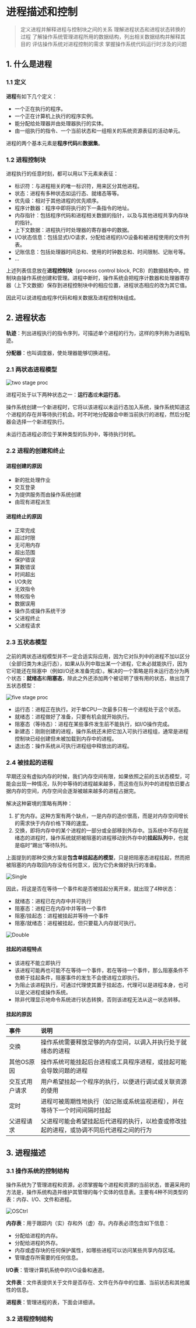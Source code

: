 # 进程描述和控制

> 定义进程并解释进程与控制块之间的关系
> 理解进程状态和进程状态转换的过程
> 了解操作系统管理进程所用的数据结构，列出相关数据结构并解释其目的
> 评估操作系统对进程控制的需求
> 掌握操作系统代码运行时涉及的问题

## 1. 什么是进程

### 1.1 定义

**进程**有如下几个定义：

- 一个正在执行的程序。
- 一个正在计算机上执行的程序实例。
- 能分配给处理器并由处理器执行的实体。
- 由一组执行的指令、一个当前状态和一组相关的系统资源表征的活动单元。

进程的两个基本元素是**程序代码**和**数据集**。

### 1.2 进程控制块

进程执行的任意时刻，都可以用以下元素来表征：

- 标识符：与进程相关的唯一标识符，用来区分其他进程。
- 状态：进程有多种状态如运行态、就绪态等等。
- 优先级：相对于其他进程的优先顺序。
- 程序计数器：程序中即将执行的下一条指令的地址。
- 内存指针：包括程序代码和进程相关数据的指针，以及与其他进程共享内存块的指针。
- 上下文数据：进程执行时处理器的寄存器中的数据。
- I/O状态信息：包括显式I/O请求，分配给进程的I/O设备和被进程使用的文件列表。
- 记账信息：包括处理器时间总和、使用的时钟数总和、时间限制、记账号等。
- ...

上述列表信息放在**进程控制块**（process control block, PCB）的数据结构中。控制块由操作系统创建和管理。进程中断时，操作系统会把程序计数器和处理器寄存器（上下文数据）保存到进程控制块中的相应位置，进程状态相应的改为其它值。

因此可以说进程由程序代码和相关数据及进程控制块组成。

## 2. 进程状态

**轨迹**：列出进程执行的指令序列，可描述单个进程的行为，这样的序列称为进程轨迹。

**分配器**：也叫调度器，使处理器能够切换进程。

### 2.1 两状态进程模型

![two stage proc](images/two_stage_proc.png)

进程可处于以下两种状态之一：**运行态**或**未运行态**。

操作系统创建一个新进程时，它将以该进程以未运行态加入系统，操作系统知道这个进程的存在并等待执行机会。时不时地分配器会中断当前执行的进程，然后分配器会选择一个新进程执行。

未运行态进程必须位于某种类型的队列中，等待执行时机。

### 2.2 进程的创建和终止

#### 进程创建的原因

- 新的批处理作业
- 交互登录
- 为提供服务而由操作系统创建
- 由现有进程派生

#### 进程终止的原因

- 正常完成
- 超过时限
- 无可用内存
- 超出范围
- 保护错误
- 算数错误
- 时间超出
- I/O失败
- 无效指令
- 特权指令
- 数据误用
- 操作员或操作系统干涉
- 父进程终止
- 父进程请求

### 2.3 五状态模型

之前的两状态进程模型并不一定合适实际应用，因为它对队列中的进程不加以区分（全部归类为未运行态），如果从队列中取出某一个进程，它未必就能执行，因为它可能还在阻塞中（例如I/O还未准备完成）。解决的一个策略是将未运行态分为两个状态：**就绪态**和**阻塞态**，除此之外还添加两个被证明了很有用的状态，故出现了五状态模型：

![five stage proc](images/five_stage_proc.png)

- 运行态：进程正在执行。对于单CPU一次最多只有一个进程处于这个状态。
- 就绪态：进程做好了准备，只要有机会就开始执行。
- 阻塞态（等待态）：进程在某些事件发生前不能执行，如I/O操作完成。
- 新建态：刚刚创建的进程，操作系统还未把它加入可执行进程组，通常是进程控制块已经创建但未被加载到内存中的进程。
- 退出态：操作系统从可执行进程组中释放出的进程。

### 2.4 被挂起的进程

早期还没有虚拟内存的时候，我们内存空间有限，如果依照之前的五状态模型，可能会出现一种情况，队列中等待的进程越来越多，而这些在队列中的进程依旧要占据内存的空间，内存空间会逐渐被越来越多的进程占据完。

解决这种窘境的策略有两种：

1. 扩充内存。这种方案有两个缺点，一是内存的造价很高，而是对内存空间增长的需求快于内存价格下降的速度。
2. 交换，即将内存中的某个进程的一部分或全部移到外存中。当系统中不存在就绪态的进程时，操作系统就把被阻塞的进程移动到外存中的**挂起队列**中，也就是临时“踢出”等待队列。

上面提到的那种交换方案是**包含单挂起态的模型**，只是把阻塞态进程挂起，然而把被阻塞的内存取回内存没有任何意义，因为它仍未做好执行的准备。

![Single](images/single.png)

因此，将这是否在等待一个事件和是否被挂起分离开来，就出现了4种状态：

- 就绪态：进程已在内存中并可执行
- 阻塞态：进程已在内存中并等待一个事件
- 阻塞/挂起态：进程被挂起并等待一个事件
- 阻塞/就绪态：进程被挂起，但只要载入内存就可执行。

![Double](images/double.png)

#### 挂起的进程特点

- 该进程不能立即执行
- 该进程可能再也可能不在等待一个事件，若在等待一个事件，那么阻塞条件不依赖于挂起条件，阻塞事件的发生不会使进程立即执行。
- 为阻止该进程执行，可通过代理使其置于挂起态，代理可以是进程本身，也可以是父进程或操作系统。
- 除非代理显示地命令系统进行状态转换，否则该进程无法从这一状态转移。

#### 挂起的原因

|事件|说明|
|:--|:--|
|交换|操作系统需要释放足够的内存空间，以调入并执行处于就绪态的进程|
|其他OS原因|操作系统可能挂起后台进程或工具程序进程，或挂起可能会导致问题的进程|
|交互式用户请求|用户希望挂起一个程序的执行，以便进行调试或关联资源的使用|
|定时|进程可被周期性地执行（如记账或系统监视进程），并在等待下一个时间间隔时挂起|
|父进程请求|父进程可能会希望挂起后代进程的执行，以检查或修改挂起的进程，或协调不同后代进程之间的行为|

## 3. 进程描述

### 3.1 操作系统的控制结构

操作系统为了管理进程和资源，必须掌握每个进程和资源的当前状态，普遍采用的方法是，操作系统构造并维护其管理的每个实体的信息表。主要有4种不同类型的表：内存、I/O、文件和进程。

![OSCtrl](images/osCtrl.png)

**内存表**：用于跟踪内（实）存和外（虚）存。内存表必须包含如下信息：

- 分配给进程的内存。
- 分配给进程的外存。
- 内存或虚存块的任何保护属性，如哪些进程可以访问某些共享内存区域。
- 管理虚存所需要的任何信息。

**I/O表**：管理计算机系统中的I/O设备和通道。

**文件表**：文件表提供关于文件是否存在、文件在外存中的位置、当前状态和其他属性的信息。

**进程表**：管理进程的表，下面会详细讲。

### 3.2 进程控制结构